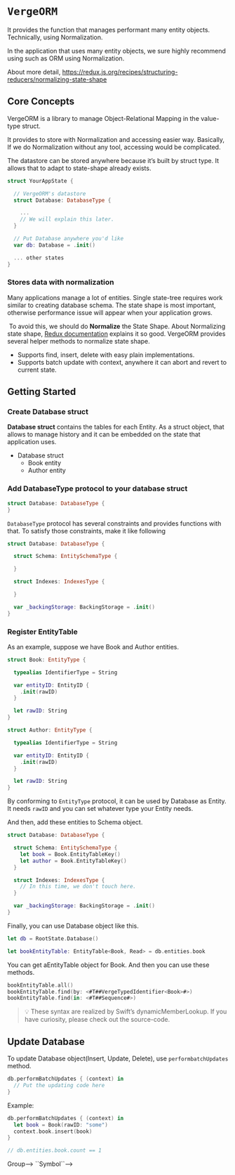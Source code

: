 # ``VergeORM``

It provides the function that manages performant many entity objects. Technically, using Normalization.

In the application that uses many entity objects, we sure highly recommend using such as ORM using Normalization.

About more detail, https://redux.js.org/recipes/structuring-reducers/normalizing-state-shape

## Core Concepts

VergeORM is a library to manage Object-Relational Mapping in the value-type struct.

It provides to store with Normalization and accessing easier way. Basically, If we do Normalization without any tool, accessing would be complicated.

The datastore can be stored anywhere because it’s built by struct type. It allows that to adapt to state-shape already exists.

```swift
struct YourAppState {

  // VergeORM's datastore
  struct Database: DatabaseType {

    ...
    // We will explain this later.
  }

  // Put Database anywhere you'd like
  var db: Database = .init()

  ... other states
}
```

### Stores data with normalization

Many applications manage a lot of entities. Single state-tree requires work similar to creating database schema. The state shape is most important, otherwise performance issue will appear when your application grows.

‌ To avoid this, we should do **Normalize** the State Shape. About Normalizing state shape, [Redux documentation](https://redux.js.org/recipes/structuring-reducers/normalizing-state-shape) explains it so good. VergeORM provides several helper methods to normalize state shape.

- Supports find, insert, delete with easy plain implementations.
- Supports batch update with context, anywhere it can abort and revert to current state.

## Getting Started

### Create Database struct

**Database struct** contains the tables for each Entity. As a struct object, that allows to manage history and it can be embedded on the state that application uses. ‌

- Database struct
    - Book entity
    - Author entity

### Add DatabaseType protocol to your database struct

```swift
struct Database: DatabaseType {
}
```

`DatabaseType` protocol has several constraints and provides functions with that. To satisfy those constraints, make it like following

```swift
struct Database: DatabaseType {

  struct Schema: EntitySchemaType {

  }

  struct Indexes: IndexesType {

  }

  var _backingStorage: BackingStorage = .init()
}
```

### Register EntityTable

As an example, suppose we have Book and Author entities.

```swift
struct Book: EntityType {

  typealias IdentifierType = String

  var entityID: EntityID {
    .init(rawID)
  }

  let rawID: String
}

struct Author: EntityType {

  typealias IdentifierType = String

  var entityID: EntityID {
    .init(rawID)
  }

  let rawID: String
}
```

By conforming to `EntityType` protocol, it can be used by Database as Entity. It needs `rawID` and you can set whatever type your Entity needs.

And then, add these entities to Schema object.

```swift
struct Database: DatabaseType {

  struct Schema: EntitySchemaType {
    let book = Book.EntityTableKey()
    let author = Book.EntityTableKey()
  }

  struct Indexes: IndexesType {
    // In this time, we don't touch here.
  }

  var _backingStorage: BackingStorage = .init()
}
```

Finally, you can use Database object like this.

```swift
let db = RootState.Database()

let bookEntityTable: EntityTable<Book, Read> = db.entities.book
```

You can get aEntityTable object for Book. And then you can use these methods.

```swift
bookEntityTable.all()
bookEntityTable.find(by: <#T##VergeTypedIdentifier<Book>#>)
bookEntityTable.find(in: <#T##Sequence#>)
```

> 💡 These syntax are realized by Swift’s dynamicMemberLookup. If you have curiosity, please check out the source-code.
> 

## Update Database

To update Database object(Insert, Update, Delete), use `performbatchUpdates` method.

```swift
db.performBatchUpdates { (context) in
  // Put the updating code here
}
```

Example:

```swift
db.performBatchUpdates { (context) in
  let book = Book(rawID: "some")
  context.book.insert(book)
}

// db.entities.book.count == 1
```

<!--## Topics-->

<!---->
<!--### <!--@START_MENU_TOKEN@-->Group<!--@END_MENU_TOKEN@-->-->
<!---->
<!--- <!--@START_MENU_TOKEN@-->``Symbol``<!--@END_MENU_TOKEN@-->-->
